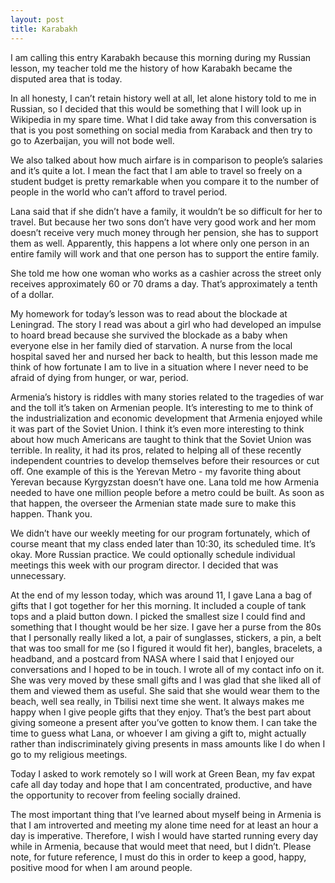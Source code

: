 ```yaml
---
layout: post
title: Karabakh
---
```


I am calling this entry Karabakh because this morning during my Russian lesson, my teacher told me the history of how Karabakh became the disputed area that is today.

In all honesty, I can’t retain history well at all, let alone history told to me in Russian, so I decided that this would be something that I will look up in Wikipedia in my spare time. What I did take away from this conversation is that is you post something on social media from Karaback and then try to go to Azerbaijan, you will not bode well. 

We also talked about how much airfare is in comparison to people’s salaries and it’s quite a lot. I mean the fact that I am able to travel so freely on a student budget is pretty remarkable when you compare it to the number of people in the world who can’t afford to travel period.

Lana said that if she didn’t have a family, it wouldn’t be so difficult for her to travel. But because her two sons don’t have very good work and her mom doesn’t receive very much money through her pension, she has to support them as well. Apparently, this happens a lot where only one person in an entire family will work and that one person has to support the entire family.

She told me how one woman who works as a cashier across the street only receives approximately 60 or 70 drams a day. That’s approximately a tenth of a dollar.

My homework for today’s lesson was to read about the blockade at Leningrad. The story I read was about a girl who had developed an impulse to hoard bread because she survived the blockade as a baby when everyone else in her family died of starvation. A nurse from the local hospital saved her and nursed her back to health, but this lesson made me think of how fortunate I am to live in a situation where I never need to be afraid of dying from hunger, or war, period. 

Armenia’s history is riddles with many stories related to the tragedies of war and the toll it’s taken on Armenian people. It’s interesting to me to think of the industrialization and economic development that Armenia enjoyed while it was part of the Soviet Union. I think it’s even more interesting to think about how much Americans are taught to think that the Soviet Union was terrible. In reality, it had its pros, related to helping all of these recently independent countries to develop themselves before their resources or cut off. One example of this is the Yerevan Metro - my favorite thing about Yerevan because Kyrgyzstan doesn’t have one. Lana told me how Armenia needed to have one million people before a metro could be built. As soon as that happen, the overseer the Armenian state made sure to make this happen. Thank you.

We didn’t have our weekly meeting for our program fortunately, which of course meant that my class ended later than 10:30, its scheduled time. It’s okay. More Russian practice. We could optionally schedule individual meetings this week with our program director. I decided that was unnecessary.

At the end of my lesson today, which was around 11, I gave Lana a bag of gifts that I got together for her this morning. It included a couple of tank tops and a plaid button down. I picked the smallest size I could find and something that I thought would be her size. I gave her a purse from the 80s that I personally really liked a lot, a pair of sunglasses, stickers, a pin, a belt that was too small for me (so I figured it would fit her), bangles, bracelets, a headband, and a postcard from NASA where I said that I enjoyed our conversations and I hoped to be in touch. I wrote all of my contact info on it. She was very moved by these small gifts and I was glad that she liked all of them and viewed them as useful. She said that she would wear them to the beach, well sea really, in Tbilisi next time she went. It always makes me happy when I give people gifts that they enjoy. That’s the best part about giving someone a present after you’ve gotten to know them. I can take the time to guess what Lana, or whoever I am giving a gift to, might actually rather than indiscriminately giving presents in mass amounts like I do when I go to my religious meetings.

Today I asked to work remotely so I will work at Green Bean, my fav expat cafe all day today and hope that I am concentrated, productive, and have the opportunity to recover from feeling socially drained. 

The most important thing that I’ve learned about myself being in Armenia is that I am introverted and meeting my alone time need for at least an hour a day is imperative. Therefore, I wish I would have started running every day while in Armenia, because that would meet that need, but I didn’t. Please note, for future reference, I must do this in order to keep a good, happy, positive mood for when I am around people.
